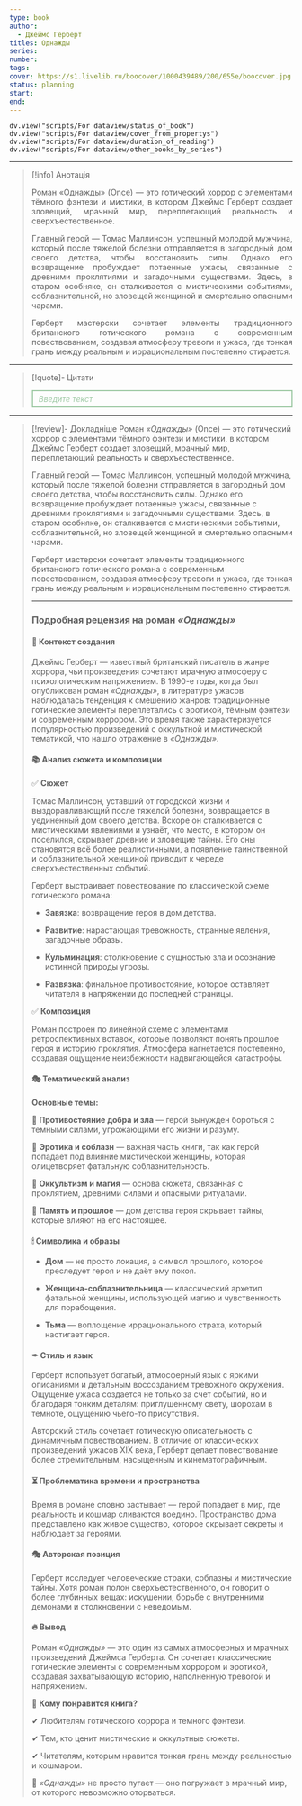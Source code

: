 ```yaml
---
type: book
author:
  - Джеймс Герберт
titles: Однажды
series:
number:
tags:
cover: https://s1.livelib.ru/boocover/1000439489/200/655e/boocover.jpg
status: planning
start:
end:
---
```

```dataviewjs
dv.view("scripts/For dataview/status_of_book")
dv.view("scripts/For dataview/cover_from_propertys")
dv.view("scripts/For dataview/duration_of_reading")
dv.view("scripts/For dataview/other_books_by_series")
```
---

>[!info] Анотація
> <p align="justify">Роман «Однажды» (Once) — это готический хоррор с элементами тёмного фэнтези и мистики, в котором Джеймс Герберт создает зловещий, мрачный мир, переплетающий реальность и сверхъестественное.</p>
> <p align="justify">Главный герой — Томас Маллинсон, успешный молодой мужчина, который после тяжелой болезни отправляется в загородный дом своего детства, чтобы восстановить силы. Однако его возвращение пробуждает потаенные ужасы, связанные с древними проклятиями и загадочными существами. Здесь, в старом особняке, он сталкивается с мистическими событиями, соблазнительной, но зловещей женщиной и смертельно опасными чарами.</p>
> <p align="justify">Герберт мастерски сочетает элементы традиционного британского готического романа с современным повествованием, создавая атмосферу тревоги и ужаса, где тонкая грань между реальным и иррациональным постепенно стирается.</p>

---

>[!quote]- Цитати
><div align="justify" style="border: 2px solid #A0CAA6; padding: 5px 10px 5px 10px; font-style: italic; color: #A0CAA6 ">Введите текст</div>

---
>[!review]- Докладніше
> Роман *«Однажды»* (Once) — это готический хоррор с элементами тёмного фэнтези и мистики, в котором Джеймс Герберт создает зловещий, мрачный мир, переплетающий реальность и сверхъестественное.
>
> Главный герой — Томас Маллинсон, успешный молодой мужчина, который после тяжелой болезни отправляется в загородный дом своего детства, чтобы восстановить силы. Однако его возвращение пробуждает потаенные ужасы, связанные с древними проклятиями и загадочными существами. Здесь, в старом особняке, он сталкивается с мистическими событиями, соблазнительной, но зловещей женщиной и смертельно опасными чарами.
>
> Герберт мастерски сочетает элементы традиционного британского готического романа с современным повествованием, создавая атмосферу тревоги и ужаса, где тонкая грань между реальным и иррациональным постепенно стирается.
>
> ---
>
> ### Подробная рецензия на роман *«Однажды»*
>
> #### 📖 Контекст создания
>
> Джеймс Герберт — известный британский писатель в жанре хоррора, чьи произведения сочетают мрачную атмосферу с психологическим напряжением. В 1990-е годы, когда был опубликован роман *«Однажды»*, в литературе ужасов наблюдалась тенденция к смешению жанров: традиционные готические элементы переплетались с эротикой, тёмным фэнтези и современным хоррором. Это время также характеризуется популярностью произведений с оккультной и мистической тематикой, что нашло отражение в *«Однажды»*.
>
> #### 📚 Анализ сюжета и композиции
>
> ✅ **Сюжет**
>
> Томас Маллинсон, уставший от городской жизни и выздоравливающий после тяжелой болезни, возвращается в уединенный дом своего детства. Вскоре он сталкивается с мистическими явлениями и узнаёт, что место, в котором он поселился, скрывает древние и зловещие тайны. Его сны становятся всё более реалистичными, а появление таинственной и соблазнительной женщиной приводит к череде сверхъестественных событий.
>
> Герберт выстраивает повествование по классической схеме готического романа:
>
> - **Завязка**: возвращение героя в дом детства.
>
> - **Развитие**: нарастающая тревожность, странные явления, загадочные образы.
>
> - **Кульминация**: столкновение с сущностью зла и осознание истинной природы угрозы.
>
> - **Развязка**: финальное противостояние, которое оставляет читателя в напряжении до последней страницы.
>
> ✅ **Композиция**
>
> Роман построен по линейной схеме с элементами ретроспективных вставок, которые позволяют понять прошлое героя и историю проклятия. Атмосфера нагнетается постепенно, создавая ощущение неизбежности надвигающейся катастрофы.
>
> #### 🎭 Тематический анализ
>
> **Основные темы:**
>
> 🔸 **Противостояние добра и зла** — герой вынужден бороться с темными силами, угрожающими его жизни и разуму.
>
> 🔸 **Эротика и соблазн** — важная часть книги, так как герой попадает под влияние мистической женщины, которая олицетворяет фатальную соблазнительность.
>
> 🔸 **Оккультизм и магия** — основа сюжета, связанная с проклятием, древними силами и опасными ритуалами.
>
> 🔸 **Память и прошлое** — дом детства героя скрывает тайны, которые влияют на его настоящее.
>
> #### 🕯 Символика и образы
>
> - **Дом** — не просто локация, а символ прошлого, которое преследует героя и не даёт ему покоя.
>
> - **Женщина-соблазнительница** — классический архетип фатальной женщины, использующей магию и чувственность для порабощения.
>
> - **Тьма** — воплощение иррационального страха, который настигает героя.
>
> #### ✒ Стиль и язык
>
> Герберт использует богатый, атмосферный язык с яркими описаниями и детальным воссозданием тревожного окружения. Ощущение ужаса создается не только за счет событий, но и благодаря тонким деталям: приглушенному свету, шорохам в темноте, ощущению чьего-то присутствия.
>
> Авторский стиль сочетает готическую описательность с динамичным повествованием. В отличие от классических произведений ужасов XIX века, Герберт делает повествование более стремительным, насыщенным и кинематографичным.
>
> #### ⏳ Проблематика времени и пространства
>
> Время в романе словно застывает — герой попадает в мир, где реальность и кошмар сливаются воедино. Пространство дома представлено как живое существо, которое скрывает секреты и наблюдает за героями.
>
> #### 🎭 Авторская позиция
>
> Герберт исследует человеческие страхи, соблазны и мистические тайны. Хотя роман полон сверхъестественного, он говорит о более глубинных вещах: искушении, борьбе с внутренними демонами и столкновении с неведомым.
>
> #### 🔥 Вывод
>
> Роман *«Однажды»* — это один из самых атмосферных и мрачных произведений Джеймса Герберта. Он сочетает классические готические элементы с современным хоррором и эротикой, создавая захватывающую историю, наполненную тревогой и напряжением.
>
> 📌 **Кому понравится книга?**
>
> ✔ Любителям готического хоррора и темного фэнтези.
>
> ✔ Тем, кто ценит мистические и оккультные сюжеты.
>
> ✔ Читателям, которым нравится тонкая грань между реальностью и кошмаром.
>
> 🔮 *«Однажды»* не просто пугает — оно погружает в мрачный мир, от которого невозможно оторваться.
>
